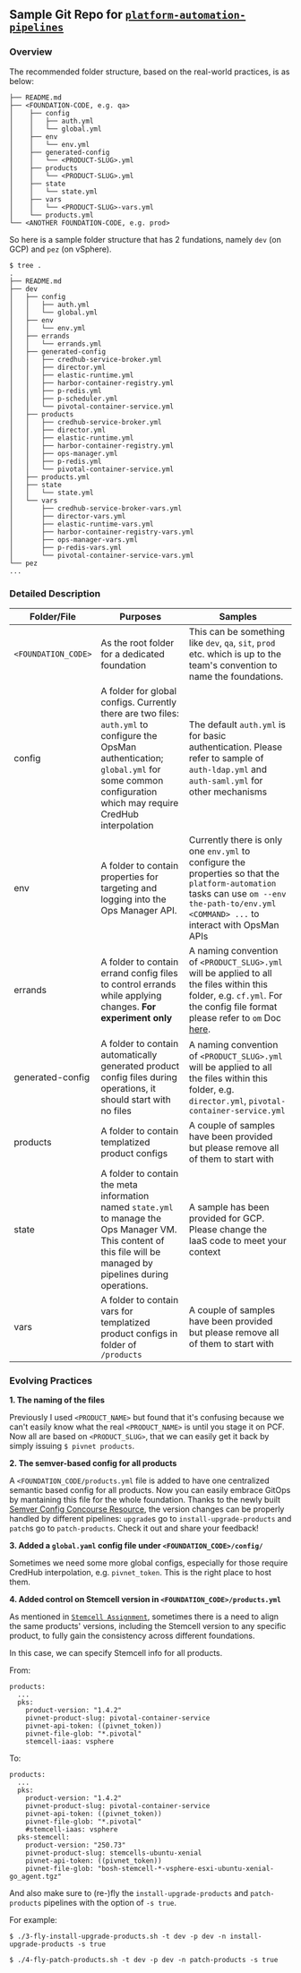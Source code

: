 ## Sample Git Repo for [`platform-automation-pipelines`](https://github.com/brightzheng100/platform-automation-pipelines)

### Overview

The recommended folder structure, based on the real-world practices, is as below:

```
├── README.md
├── <FOUNDATION-CODE, e.g. qa>
│    ├── config
│    │   ├── auth.yml
│    │   └── global.yml
│    ├── env
│    │   └── env.yml
│    ├── generated-config
│    │   └── <PRODUCT-SLUG>.yml
│    ├── products
│    │   └── <PRODUCT-SLUG>.yml
│    ├── state
│    │   └── state.yml
│    ├── vars
│    │   └── <PRODUCT-SLUG>-vars.yml
│    └── products.yml
└── <ANOTHER FOUNDATION-CODE, e.g. prod>
```

So here is a sample folder structure that has 2 fundations, namely `dev` (on GCP) and `pez` (on vSphere).

```
$ tree .
.
├── README.md
├── dev
│   ├── config
│   │   ├── auth.yml
│   │   └── global.yml
│   ├── env
│   │   └── env.yml
│   ├── errands
│   │   └── errands.yml
│   ├── generated-config
│   │   ├── credhub-service-broker.yml
│   │   ├── director.yml
│   │   ├── elastic-runtime.yml
│   │   ├── harbor-container-registry.yml
│   │   ├── p-redis.yml
│   │   ├── p-scheduler.yml
│   │   └── pivotal-container-service.yml
│   ├── products
│   │   ├── credhub-service-broker.yml
│   │   ├── director.yml
│   │   ├── elastic-runtime.yml
│   │   ├── harbor-container-registry.yml
│   │   ├── ops-manager.yml
│   │   ├── p-redis.yml
│   │   └── pivotal-container-service.yml
│   ├── products.yml
│   ├── state
│   │   └── state.yml
│   └── vars
│       ├── credhub-service-broker-vars.yml
│       ├── director-vars.yml
│       ├── elastic-runtime-vars.yml
│       ├── harbor-container-registry-vars.yml
│       ├── ops-manager-vars.yml
│       ├── p-redis-vars.yml
│       └── pivotal-container-service-vars.yml
└── pez
...
```

### Detailed Description

| Folder/File | Purposes | Samples  |
| --- | --- | --- |
| `<FOUNDATION_CODE>`  | As the root folder for a dedicated foundation | This can be something like `dev`, `qa`, `sit`, `prod` etc. which is up to the team's convention to name the foundations. |
| config | A folder for global configs. Currently there are two files: `auth.yml` to configure the OpsMan authentication; `global.yml` for some common configuration which may require CredHub interpolation | The default `auth.yml` is for basic authentication. Please refer to sample of `auth-ldap.yml` and `auth-saml.yml` for other mechanisms |
| env | A folder to contain properties for targeting and logging into the Ops Manager API.  | Currently there is only one `env.yml` to configure the properties so that the `platform-automation` tasks can use `om --env the-path-to/env.yml <COMMAND> ...` to interact with OpsMan APIs |
| errands | A folder to contain errand config files to control errands while applying changes. **For experiment only**  | A naming convention of `<PRODUCT_SLUG>.yml` will be applied to all the files within this folder, e.g. `cf.yml`. For the config file format please refer to `om` Doc [here](https://github.com/pivotal-cf/om/tree/master/docs/apply-changes).  |
| generated-config | A folder to contain automatically generated product config files during operations, it should start with no files  | A naming convention of `<PRODUCT_SLUG>.yml` will be applied to all the files within this folder, e.g. `director.yml`, `pivotal-container-service.yml` |
| products | A folder to contain templatized product configs  | A couple of samples have been provided but please remove all of them to start with |
| state | A folder to contain the meta information named `state.yml` to manage the Ops Manager VM. This content of this file will be managed by pipelines during operations.  | A sample has been provided for GCP. Please change the IaaS code to meet your context |
| vars | A folder to contain vars for templatized product configs in folder of `/products` | A couple of samples have been provided but please remove all of them to start with |


### Evolving Practices

**1. The naming of the files**
   
Previously I used `<PRODUCT_NAME>` but found that it's confusing because we can't easily know what the real `<PRODUCT_NAME>` is until you stage it on PCF.
Now all are based on `<PRODUCT_SLUG>`, that we can easily get it back by simply issuing `$ pivnet products`.

**2. The semver-based config for all products**

A `<FOUNDATION_CODE/products.yml` file is added to have one centralized semantic based config for all products.
Now you can easily embrace GitOps by mantaining this file for the whole foundation.
Thanks to the newly built [Semver Config Concourse Resource](https://github.com/brightzheng100/semver-config-concourse-resource), the version changes can be properly handled by different pipelines: `upgrade`s go to `install-upgrade-products` and `patch`s go to `patch-products`.
Check it out and share your feedback!

**3. Added a `global.yaml` config file under `<FOUNDATION_CODE>/config/`**

Sometimes we need some more global configs, especially for those require CredHub interpolation, e.g. `pivnet_token`. This is the right place to host them.

**4. Added control on Stemcell version in `<FOUNDATION_CODE>/products.yml`**

As mentioned in [`Stemcell Assignment`](https://github.com/brightzheng100/platform-automation-pipelines#stemcell-assignment), sometimes there is a need to align the same products' versions, including the Stemcell version to any specific product, to fully gain the consistency across different foundations.

In this case, we can specify Stemcell info for all products.

From:

```
products:
  ...
  pks:
    product-version: "1.4.2"
    pivnet-product-slug: pivotal-container-service
    pivnet-api-token: ((pivnet_token))
    pivnet-file-glob: "*.pivotal"
    stemcell-iaas: vsphere
```

To:

```
products:
  ...
  pks:
    product-version: "1.4.2"
    pivnet-product-slug: pivotal-container-service
    pivnet-api-token: ((pivnet_token))
    pivnet-file-glob: "*.pivotal"
    #stemcell-iaas: vsphere
  pks-stemcell:
    product-version: "250.73"
    pivnet-product-slug: stemcells-ubuntu-xenial
    pivnet-api-token: ((pivnet_token))
    pivnet-file-glob: "bosh-stemcell-*-vsphere-esxi-ubuntu-xenial-go_agent.tgz"
```

And also make sure to (re-)fly the `install-upgrade-products` and `patch-products` pipelines with the option of `-s true`.

For example:

```
$ ./3-fly-install-upgrade-products.sh -t dev -p dev -n install-upgrade-products -s true

$ ./4-fly-patch-products.sh -t dev -p dev -n patch-products -s true
```
